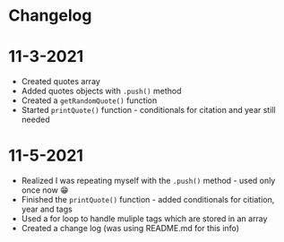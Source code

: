 # Changelog

# 11-3-2021 
* Created quotes array
* Added quotes objects with `.push()` method
* Created a `getRandomQuote()` function
* Started `printQuote()` function - conditionals for citation and year still needed

# 11-5-2021
* Realized I was repeating myself with the `.push()` method - used only once now :grin:
* Finished the `printQuote()` function - added conditionals for citiation, year and tags
* Used a for loop to handle muliple tags which are stored in an array
* Created a change log (was using README.md for this info)
